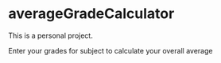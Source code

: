 # averageGradeCalculator
This is a personal project.

Enter your grades for subject to calculate your overall average
